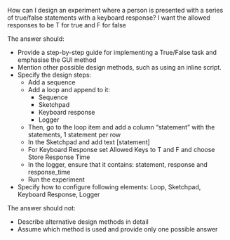 How can I design an experiment where a person is presented with a series of true/false statements with a keyboard response? I want the allowed responses to be T for true and F for false

The answer should:

- Provide a step-by-step guide for implementing a True/False task and emphasise the GUI method  
- Mention other possible design methods, such as using an inline script.  
- Specify the design steps:   
  - Add a sequence  
  - Add a loop and append to it:  
    - Sequence  
    - Sketchpad  
    - Keyboard response  
    - Logger  
  - Then, go to the loop item and add a column “statement”  with the statements, 1	 statement per row  
  - In the Sketchpad and add text \[statement\]  
  - For Keyboard Response set Allowed Keys to T and F and choose Store Response Time  
  - In the logger, ensure that it contains: statement, response and response\_time  
  - Run the experiment  
- Specify how to configure following elements: Loop, Sketchpad, Keyboard Response, Logger

The answer should not:

- Describe alternative design methods in detail  
- Assume which method is used and provide only one possible answer